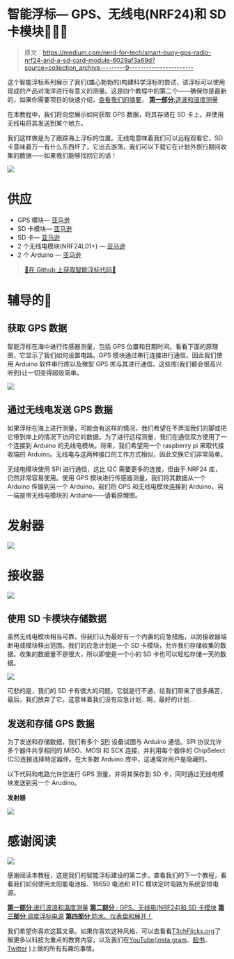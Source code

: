 # 智能浮标— GPS、无线电(NRF24)和 SD 卡模块📍📡💾

> 原文：<https://medium.com/nerd-for-tech/smart-buoy-gps-radio-nrf24-and-a-sd-card-module-6029af3a69d?source=collection_archive---------9----------------------->

这个智能浮标系列展示了我们(雄心勃勃的)构建科学浮标的尝试，该浮标可以使用现成的产品对海洋进行有意义的测量。这是四个教程中的第二个——确保你是最新的，如果你需要项目的快速介绍，[查看我们的摘要](https://t3chflicks.medium.com/smart-buoy-summary-602f9db544bb)。
[**第一部分**:造波和温度测量](https://t3chflicks.medium.com/smart-buoy-making-wave-and-temperature-measurements-%EF%B8%8F-cdda14c52196)

在本教程中，我们将向您展示如何获取 GPS 数据，将其存储在 SD 卡上，并使用无线电将其发送到某个地方。

我们这样做是为了跟踪海上浮标的位置。无线电意味着我们可以远程观看它，SD 卡意味着万一有什么东西坏了，它出去游荡，我们可以下载它在计划外旅行期间收集的数据——如果我们能够找回它的话！

![](img/c5b0e97834d359387b084481bf6d03a7.png)

# 供应

*   GPS 模块— [亚马逊](https://amzn.to/2jHgwJ2)
*   SD 卡模块— [亚马逊](https://amzn.to/2SPbZBK)
*   SD 卡— [亚马逊](https://amzn.to/2SRhyiX)
*   2 个无线电模块(NRF24L01+) — [亚马逊](https://amzn.to/2l6Fq5t)
*   2 个 Arduino — [亚马逊](https://amzn.to/2jJN7xR)

> [🔗在 Github 上获取智能浮标代码📔](https://github.com/sk-t3ch/smart-buoy)

# 辅导的🤖

## 获取 GPS 数据

智能浮标在海中进行传感器测量，包括 GPS 位置和日期时间。看看下面的原理图，它显示了我们如何设置电路。GPS 模块通过串行连接进行通信，因此我们使用 Arduino 软件串行库以及微型 GPS 库与其进行通信。这些库(我们都会很高兴听到)让一切变得超级简单。

![](img/a9e9f8521c8be19401fdd6f55db9b258.png)

## 通过无线电发送 GPS 数据

如果浮标在海上进行测量，可能会有这样的情况，我们希望在不弄湿我们的脚或把它带到岸上的情况下访问它的数据。为了进行远程测量，我们在通信双方使用了一个连接到 Arduino 的无线电模块。将来，我们希望用一个 raspberry pi 来取代接收端的 Arduino。无线电与这两种接口的工作方式相似，因此交换它们非常简单。

无线电模块使用 SPI 进行通信，这比 I2C 需要更多的连接，但由于 NRF24 库，仍然非常容易使用。使用 GPS 模块进行传感器测量，我们将其数据从一个 Arduino 传输到另一个 Arduino。我们将 GPS 和无线电模块连接到 Arduino，另一端是带无线电模块的 Arduino——请看原理图。

# **发射器**

![](img/cc59b92d914e965c2ccf85062f4739a9.png)

# **接收器**

![](img/f168ed72a934e8b5b81fad7d58566aac.png)

## 使用 SD 卡模块存储数据

虽然无线电模块相当可靠，但我们认为最好有一个内置的应急措施，以防接收器端断电或模块移出范围。我们的应急计划是一个 SD 卡模块，允许我们存储收集的数据。收集的数据量不是很大，所以即使是一个小的 SD 卡也可以轻松存储一天的数据。

![](img/f54d95cb7d215e799b818488eac0662c.png)

可悲的是，我们的 SD 卡有很大的问题。它就是行不通，给我们带来了很多痛苦，最后，我们放弃了它。这意味着我们没有应急计划…啊，最好的计划…

## 发送和存储 GPS 数据

为了发送和存储数据，我们有多个 [SPI](https://en.wikipedia.org/wiki/Serial_Peripheral_Interface) 设备试图与 Arduino 通信。SPI 协议允许多个器件共享相同的 MISO、MOSI 和 SCK 连接，并利用每个器件的 ChipSelect (CS)连接选择特定器件。在大多数 Arduino 库中，这通常对用户是隐藏的。

以下代码和电路允许您进行 GPS 测量，并将其保存到 SD 卡，同时通过无线电模块发送到另一个 Arudino。

**发射器**

![](img/601942d4e61cb0ad28ad877922c099a0.png)

# 感谢阅读

![](img/1c2dccf0363fd8309159e99b4c490ff5.png)

感谢阅读本教程，这是我们的智能浮标建设的第二步。查看我们的下一个教程，看看我们如何使用太阳能电池板、18650 电池和 RTC 模块定时电路为系统安排电源。

[**第一部分**:进行波浪和温度测量](https://t3chflicks.medium.com/smart-buoy-making-wave-and-temperature-measurements-%EF%B8%8F-cdda14c52196)
[**第二部分** : GPS、无线电(NRF24)和 SD 卡模块](https://t3chflicks.medium.com/smart-buoy-gps-radio-nrf24-and-a-sd-card-module-6029af3a69d)
[**第三部分**:调度浮标电源](https://t3chflicks.medium.com/smart-buoy-scheduling-power-to-the-system-81a2675fdac0)
[**第四部分**:防水、仪表盘和展开！](https://t3chflicks.medium.com/smart-buoy-waterproofing-dashboards-and-deploy-15c730bf9a3a)

我们希望你喜欢这篇文章。如果你喜欢这种风格，可以去看看[T3chFlicks.org](https://t3chflicks.org/)了解更多以科技为重点的教育内容，以及我们在[YouTube](https://www.youtube.com/channel/UC0eSD-tdiJMI5GQTkMmZ-6w)([insta gram](https://www.instagram.com/t3chflicks/)、[脸书](https://www.facebook.com/t3chflicks)、 [Twitter](https://twitter.com/t3chflicks) )上做的所有有趣的事情。